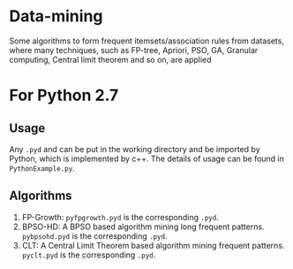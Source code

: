 # Data-mining
Some algorithms to form frequent itemsets/association rules from datasets, where many techniques, such as FP-tree, Apriori, PSO, GA, Granular computing, Central limit theorem and so on, are applied
# For Python 2.7
## Usage
Any `.pyd` and can be put in the working directory and be imported by Python, which is implemented by c++. The details of usage can be found in `PythonExample.py`.
## Algorithms
1. FP-Growth: `pyfpgrowth.pyd` is the corresponding `.pyd`.
2. BPSO-HD: A BPSO based algorithm mining long frequent patterns. `pybpsohd.pyd` is the corresponding `.pyd`.
3. CLT: A Central Limit Theorem based algorithm mining frequent patterns. `pyclt.pyd` is the corresponding `.pyd`.
